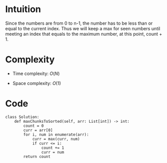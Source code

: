 # Intuition
Since the numbers are from 0 to n-1, the number has to be less than or equal to the current index. Thus we will keep a max for seen numbers until meeting an index that equals to the maximum number, at this point, count + 1.

# Complexity
- Time complexity:
    $O(N)$

- Space complexity:
    $O(1)$

# Code
```python3 []
class Solution:
    def maxChunksToSorted(self, arr: List[int]) -> int:
        count = 0
        curr = arr[0]
        for i, num in enumerate(arr):
            curr = max(curr, num)
            if curr <= i:
                count += 1
                curr = num
        return count
```